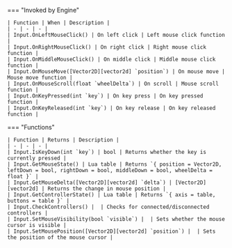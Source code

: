 === "Invoked by Engine"

    | Function | When | Description |
    | - | - | - |
    | Input.OnLeftMouseClick() | On left click | Left mouse click function |
    | Input.OnRightMouseClick() | On right click | Right mouse click function |
    | Input.OnMiddleMouseClick() | On middle click | Middle mouse click function |
    | Input.OnMouseMove([Vector2D][vector2d] `position`) | On mouse move | Mouse move function |
    | Input.OnMouseScroll(float `wheelDelta`) | On scroll | Mouse scroll function |
    | Input.OnKeyPressed(int `key`) | On key press | On key pressed function |
    | Input.OnKeyReleased(int `key`) | On key release | On key released function |

=== "Functions"

    | Function | Returns | Description |
    | - | - | - |
    | Input.IsKeyDown(int `key`) | bool | Returns whether the key is currently pressed |
    | Input.GetMouseState() | Lua table | Returns `{ position = Vector2D, leftDown = bool, rightDown = bool, middleDown = bool, wheelDelta = float }` |
    | Input.GetMouseDelta([Vector2D][vector2d] `delta`) | [Vector2D][vector2d] | Returns the change in mouse position |
    | Input.GetControllerState() | Lua table | Returns `{ axis = table, buttons = table }` |
    | Input.CheckControllers() |  | Checks for connected/disconnected controllers |
    | Input.SetMouseVisibility(bool `visible`) |  | Sets whether the mouse cursor is visible |
    | Input.SetMousePosition([Vector2D][vector2d] `position`) |  | Sets the position of the mouse cursor |

[vector2d]: https://darttheg.github.io/LimeAPI/api/classes/vector2d.html
